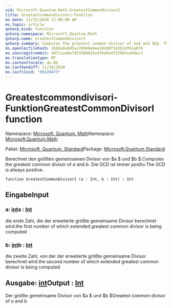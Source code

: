 ```yaml
---
uid: Microsoft.Quantum.Math.GreatestCommonDivisorI
title: Greatestcommondivisori-Funktion
ms.date: 11/25/2020 12:00:00 AM
ms.topic: article
qsharp.kind: function
qsharp.namespace: Microsoft.Quantum.Math
qsharp.name: GreatestCommonDivisorI
qsharp.summary: Computes the greatest common divisor of $a$ and $b$. The GCD is always positive.
ms.openlocfilehash: 2b6ba8a6d5ac78b69e6ee20160f3a3b1df61a879
ms.sourcegitcommit: a87c1aa8e7453360025e47ba614f25b02ea84ec3
ms.translationtype: MT
ms.contentlocale: de-DE
ms.lasthandoff: 11/26/2020
ms.locfileid: "96228473"
---
```

# <a name="greatestcommondivisori-function"></a><span data-ttu-id="8fce7-102">Greatestcommondivisori-Funktion</span><span class="sxs-lookup"><span data-stu-id="8fce7-102">GreatestCommonDivisorI function</span></span>

<span data-ttu-id="8fce7-103">Namespace: [Microsoft. Quantum. Math](xref:Microsoft.Quantum.Math)</span><span class="sxs-lookup"><span data-stu-id="8fce7-103">Namespace: [Microsoft.Quantum.Math](xref:Microsoft.Quantum.Math)</span></span>

<span data-ttu-id="8fce7-104">Paket: [Microsoft. Quantum. Standard](https://nuget.org/packages/Microsoft.Quantum.Standard)</span><span class="sxs-lookup"><span data-stu-id="8fce7-104">Package: [Microsoft.Quantum.Standard](https://nuget.org/packages/Microsoft.Quantum.Standard)</span></span>


<span data-ttu-id="8fce7-105">Berechnet den größten gemeinsamen Divisor von $a $ und $b $.</span><span class="sxs-lookup"><span data-stu-id="8fce7-105">Computes the greatest common divisor of $a$ and $b$.</span></span> <span data-ttu-id="8fce7-106">Die GCD ist immer positiv.</span><span class="sxs-lookup"><span data-stu-id="8fce7-106">The GCD is always positive.</span></span>

```qsharp
function GreatestCommonDivisorI (a : Int, b : Int) : Int
```


## <a name="input"></a><span data-ttu-id="8fce7-107">Eingabe</span><span class="sxs-lookup"><span data-stu-id="8fce7-107">Input</span></span>

### <a name="a--int"></a><span data-ttu-id="8fce7-108">a: [int](xref:microsoft.quantum.lang-ref.int)</span><span class="sxs-lookup"><span data-stu-id="8fce7-108">a : [Int](xref:microsoft.quantum.lang-ref.int)</span></span>

<span data-ttu-id="8fce7-109">die erste Zahl, die der erweiterte größte gemeinsame Divisor berechnet wird.</span><span class="sxs-lookup"><span data-stu-id="8fce7-109">the first number of which extended greatest common divisor is being computed</span></span>


### <a name="b--int"></a><span data-ttu-id="8fce7-110">b: [int](xref:microsoft.quantum.lang-ref.int)</span><span class="sxs-lookup"><span data-stu-id="8fce7-110">b : [Int](xref:microsoft.quantum.lang-ref.int)</span></span>

<span data-ttu-id="8fce7-111">die zweite Zahl, von der der erweiterte größte gemeinsame Divisor berechnet wird.</span><span class="sxs-lookup"><span data-stu-id="8fce7-111">the second number of which extended greatest common divisor is being computed</span></span>



## <a name="output--int"></a><span data-ttu-id="8fce7-112">Ausgabe: [int](xref:microsoft.quantum.lang-ref.int)</span><span class="sxs-lookup"><span data-stu-id="8fce7-112">Output : [Int](xref:microsoft.quantum.lang-ref.int)</span></span>

<span data-ttu-id="8fce7-113">Der größte gemeinsame Divisor von $a $ und $b $</span><span class="sxs-lookup"><span data-stu-id="8fce7-113">Greatest common divisor of $a$ and $b$</span></span>